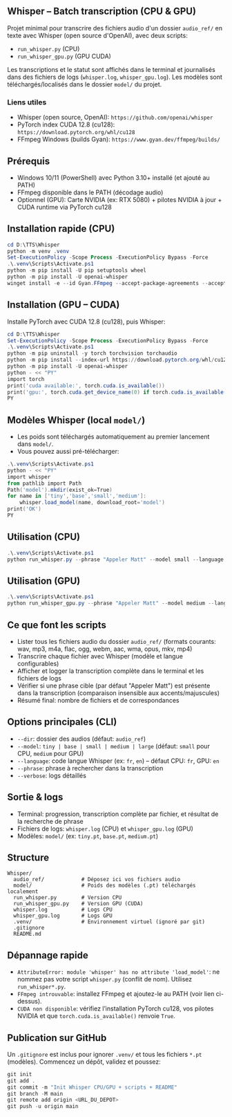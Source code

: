 ## Whisper – Batch transcription (CPU & GPU)

Projet minimal pour transcrire des fichiers audio d'un dossier `audio_ref/` en texte avec Whisper (open source d'OpenAI), avec deux scripts:
- `run_whisper.py` (CPU)
- `run_whisper_gpu.py` (GPU CUDA)

Les transcriptions et le statut sont affichés dans le terminal et journalisés dans des fichiers de logs (`whisper.log`, `whisper_gpu.log`). Les modèles sont téléchargés/localisés dans le dossier `model/` du projet.

### Liens utiles
- Whisper (open source, OpenAI): `https://github.com/openai/whisper`
- PyTorch index CUDA 12.8 (cu128): `https://download.pytorch.org/whl/cu128`
- FFmpeg Windows (builds Gyan): `https://www.gyan.dev/ffmpeg/builds/`

## Prérequis
- Windows 10/11 (PowerShell) avec Python 3.10+ installé (et ajouté au PATH)
- FFmpeg disponible dans le PATH (décodage audio)
- Optionnel (GPU): Carte NVIDIA (ex: RTX 5080) + pilotes NVIDIA à jour + CUDA runtime via PyTorch cu128

## Installation rapide (CPU)
```powershell
cd D:\TTS\Whisper
python -m venv .venv
Set-ExecutionPolicy -Scope Process -ExecutionPolicy Bypass -Force
.\.venv\Scripts\Activate.ps1
python -m pip install -U pip setuptools wheel
python -m pip install -U openai-whisper
winget install -e --id Gyan.FFmpeg --accept-package-agreements --accept-source-agreements
```

## Installation (GPU – CUDA)
Installe PyTorch avec CUDA 12.8 (cu128), puis Whisper:
```powershell
cd D:\TTS\Whisper
Set-ExecutionPolicy -Scope Process -ExecutionPolicy Bypass -Force
.\.venv\Scripts\Activate.ps1
python -m pip uninstall -y torch torchvision torchaudio
python -m pip install --index-url https://download.pytorch.org/whl/cu128 torch torchvision torchaudio -U
python -m pip install -U openai-whisper
python - << "PY"
import torch
print('cuda available:', torch.cuda.is_available())
print('gpu:', torch.cuda.get_device_name(0) if torch.cuda.is_available() else 'CPU')
PY
```

## Modèles Whisper (local `model/`)
- Les poids sont téléchargés automatiquement au premier lancement dans `model/`.
- Vous pouvez aussi pré-télécharger:
```powershell
.\.venv\Scripts\Activate.ps1
python - << "PY"
import whisper
from pathlib import Path
Path('model').mkdir(exist_ok=True)
for name in ['tiny','base','small','medium']:
    whisper.load_model(name, download_root='model')
print('OK')
PY
```

## Utilisation (CPU)
```powershell
.\.venv\Scripts\Activate.ps1
python run_whisper.py --phrase "Appeler Matt" --model small --language fr --verbose
```

## Utilisation (GPU)
```powershell
.\.venv\Scripts\Activate.ps1
python run_whisper_gpu.py --phrase "Appeler Matt" --model medium --language en --verbose
```

## Ce que font les scripts
- Lister tous les fichiers audio du dossier `audio_ref/` (formats courants: wav, mp3, m4a, flac, ogg, webm, aac, wma, opus, mkv, mp4)
- Transcrire chaque fichier avec Whisper (modèle et langue configurables)
- Afficher et logger la transcription complète dans le terminal et les fichiers de logs
- Vérifier si une phrase cible (par défaut "Appeler Matt") est présente dans la transcription (comparaison insensible aux accents/majuscules)
- Résumé final: nombre de fichiers et de correspondances

## Options principales (CLI)
- `--dir`: dossier des audios (défaut: `audio_ref`)
- `--model`: `tiny | base | small | medium | large` (défaut: `small` pour CPU, `medium` pour GPU)
- `--language`: code langue Whisper (ex: `fr`, `en`) – défaut CPU: `fr`, GPU: `en`
- `--phrase`: phrase à rechercher dans la transcription
- `--verbose`: logs détaillés

## Sortie & logs
- Terminal: progression, transcription complète par fichier, et résultat de la recherche de phrase
- Fichiers de logs: `whisper.log` (CPU) et `whisper_gpu.log` (GPU)
- Modèles: `model/` (ex: `tiny.pt`, `base.pt`, `medium.pt`)

## Structure
```
Whisper/
  audio_ref/            # Déposez ici vos fichiers audio
  model/                # Poids des modèles (.pt) téléchargés localement
  run_whisper.py        # Version CPU
  run_whisper_gpu.py    # Version GPU (CUDA)
  whisper.log           # Logs CPU
  whisper_gpu.log       # Logs GPU
  .venv/                # Environnement virtuel (ignoré par git)
  .gitignore
  README.md
```

## Dépannage rapide
- `AttributeError: module 'whisper' has no attribute 'load_model'`: ne nommez pas votre script `whisper.py` (conflit de nom). Utilisez `run_whisper*.py`.
- `FFmpeg introuvable`: installez FFmpeg et ajoutez-le au PATH (voir lien ci-dessus).
- `CUDA non disponible`: vérifiez l’installation PyTorch cu128, vos pilotes NVIDIA et que `torch.cuda.is_available()` renvoie `True`.

## Publication sur GitHub
Un `.gitignore` est inclus pour ignorer `.venv/` et tous les fichiers `*.pt` (modèles). Commencez un dépôt, validez et poussez:
```powershell
git init
git add .
git commit -m "Init Whisper CPU/GPU + scripts + README"
git branch -M main
git remote add origin <URL_DU_DEPOT>
git push -u origin main
```


